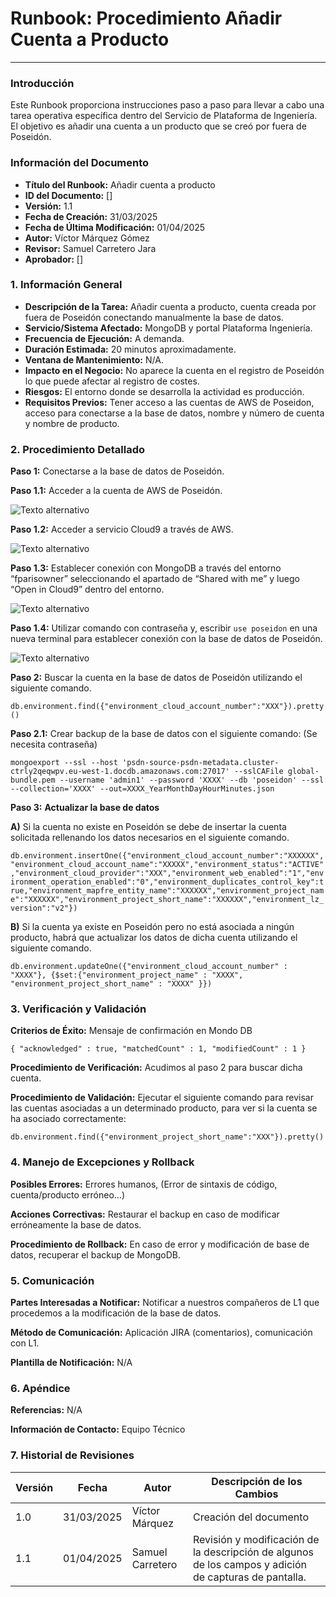 # **Runbook: Procedimiento Añadir Cuenta a Producto**

----

### **Introducción**
Este Runbook proporciona instrucciones paso a paso para llevar a cabo una tarea operativa específica dentro del Servicio de Plataforma de Ingeniería. El objetivo es añadir una cuenta a un producto que se creó por fuera de Poseidón.

### **Información del Documento**
- **Título del Runbook:** Añadir cuenta a producto
- **ID del Documento:** []
- **Versión:** 1.1
- **Fecha de Creación:** 31/03/2025
- **Fecha de Última Modificación:** 01/04/2025
- **Autor:** Víctor Márquez Gómez
- **Revisor:** Samuel Carretero Jara
- **Aprobador:** []
### **1. Información General**
- **Descripción de la Tarea:** Añadir cuenta a producto, cuenta creada por fuera de Poseidón conectando manualmente la base de datos. 
- **Servicio/Sistema Afectado:** MongoDB y portal Plataforma Ingeniería.
- **Frecuencia de Ejecución:** A demanda.
- **Duración Estimada:** 20 minutos aproximadamente.
- **Ventana de Mantenimiento:** N/A.
- **Impacto en el Negocio:** No aparece la cuenta en el registro de Poseidón lo que puede afectar al registro de costes.
- **Riesgos:** El entorno donde se desarrolla la actividad es producción.
- **Requisitos Previos:** Tener acceso a las cuentas de AWS de Poseidon, acceso para conectarse a la base de datos, nombre y número de cuenta y nombre de producto.

### **2. Procedimiento Detallado**

**Paso 1:** Conectarse a la base de datos de Poseidón.

**Paso 1.1:** Acceder a la cuenta de AWS de Poseidón.

![Texto alternativo](https://i.postimg.cc/mgFT0Dn4/imagen-3.png)

**Paso 1.2:** Acceder a servicio Cloud9 a través de AWS.

![Texto alternativo](https://i.postimg.cc/TwTGLc32/imagen-2.png)

**Paso 1.3:** Establecer conexión con MongoDB a través del entorno “fparisowner” seleccionando el apartado de “Shared with me” y luego “Open in Cloud9” dentro del entorno.

![Texto alternativo](https://i.postimg.cc/mrYBgnR6/imagen-1.png)

**Paso 1.4:** Utilizar comando con contraseña y, escribir `use poseidon` en una nueva terminal para establecer conexión con la base de datos de Poseidón.

![Texto alternativo](https://i.postimg.cc/g0FGdp9Z/imagen.png)

**Paso 2:** Buscar la cuenta en la base de datos de Poseidón utilizando el siguiente comando.

`db.environment.find({"environment_cloud_account_number":"XXX"}).pretty()`

**Paso 2.1:** Crear backup de la base de datos con el siguiente comando: (Se necesita contraseña) 

`mongoexport --ssl --host 'psdn-source-psdn-metadata.cluster-ctrly2qeqwpv.eu-west-1.docdb.amazonaws.com:27017' --sslCAFile global-bundle.pem --username 'admin1' --password 'XXXX' --db 'poseidon' --ssl --collection='XXXX' --out=XXXX_YearMonthDayHourMinutes.json` 

**Paso 3:** **Actualizar la base de datos** 

**A)** Si la cuenta no existe en Poseidón se debe de insertar la cuenta solicitada rellenando los datos necesarios en el siguiente comando. 

`db.environment.insertOne({"environment_cloud_account_number":"XXXXXX","environment_cloud_account_name":"XXXXX","environment_status":"ACTIVE","environment_cloud_provider":"XXX","environment_web_enabled":"1","environment_operation_enabled":"0","environment_duplicates_control_key":true,"environment_mapfre_entity_name":"XXXXXX","environment_project_name":"XXXXXX","environment_project_short_name":"XXXXXX","environment_lz_version":"v2"})`

**B)** Si la cuenta ya existe en Poseidón pero no está asociada a ningún producto, habrá que actualizar los datos de dicha cuenta utilizando el siguiente comando.

`db.environment.updateOne({"environment_cloud_account_number" : "XXXX"}, {$set:{"environment_project_name" : "XXXX", "environment_project_short_name" : "XXXX" }})`

### **3. Verificación y Validación**

**Criterios de Éxito:** Mensaje de confirmación en Mondo DB

`{ "acknowledged" : true, "matchedCount" : 1, "modifiedCount" : 1 }`

**Procedimiento de Verificación:** Acudimos al paso 2 para buscar dicha cuenta. 

**Procedimiento de Validación:** Ejecutar el siguiente comando para revisar las cuentas asociadas a un determinado producto, para ver si la cuenta se ha asociado correctamente: 

`db.environment.find({"environment_project_short_name":"XXX"}).pretty()`

### **4. Manejo de Excepciones y Rollback**

**Posibles Errores:** Errores humanos, (Error de sintaxis de código, cuenta/producto erróneo…)

**Acciones Correctivas:** Restaurar el backup en caso de modificar erróneamente la base de datos.

**Procedimiento de Rollback:** En caso de error y modificación de base de datos, recuperar el backup de MongoDB.

### **5. Comunicación**

**Partes Interesadas a Notificar:** Notificar a nuestros compañeros de L1 que procedemos a la modificación de la base de datos.

**Método de Comunicación:** Aplicación JIRA (comentarios), comunicación con L1.

**Plantilla de Notificación:** N/A

### **6. Apéndice**

**Referencias:** N/A

**Información de Contacto:** Equipo Técnico

### **7. Historial de Revisiones**

| Versión | Fecha        | Autor           | Descripción de los Cambios                                                                          |
| ------- | ------------ | --------------- | ---------------------------------------------------------------------------------------------------- |
| 1.0     | 31/03/2025   | Víctor Márquez  | Creación del documento                                                                               |
| 1.1     | 01/04/2025   | Samuel Carretero | Revisión y modificación de la descripción de algunos de los campos y adición de capturas de pantalla. |

